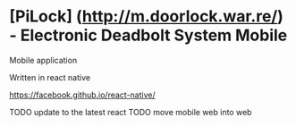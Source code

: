 # [PiLock] (http://m.doorlock.war.re/) - Electronic Deadbolt System Mobile

Mobile application 

Written in react native

https://facebook.github.io/react-native/

TODO update to the latest react
TODO move mobile web into web

